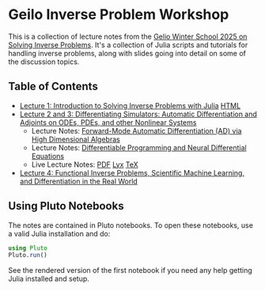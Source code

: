# Geilo Inverse Problem Workshop

This is a collection of lecture notes from the [Gelio Winter School 2025 on Solving Inverse Problems](https://www.sintef.no/projectweb/geilowinterschool/2025-inverse-problems/). It's a collection of Julia scripts and tutorials for handling inverse problems, along with slides going into detail on some of the discussion topics.

## Table of Contents

* [Lecture 1: Introduction to Solving Inverse Problems with Julia](https://github.com/SciML/GeiloInverseProblemWorkshop/blob/main/Lecture1_Solving_Inverse_Problems_in_Julia.jl) [HTML](https://sciml.github.io/GeiloInverseProblemWorkshop/Lecture1_Solving_Inverse_Problems_in_Julia)
* [Lecture 2 and 3: Differentiating Simulators: Automatic Differentiation and Adjoints on ODEs, PDEs, and other Nonlinear Systems]()
    * Lecture Notes: [Forward-Mode Automatic Differentiation (AD) via High Dimensional Algebras](https://book.sciml.ai/notes/08-Forward-Mode_Automatic_Differentiation_(AD)_via_High_Dimensional_Algebras/)
    * Lecture Notes: [Differentiable Programming and Neural Differential Equations](https://book.sciml.ai/notes/11-Differentiable_Programming_and_Neural_Differential_Equations/)
    * Live Lecture Notes: [PDF](https://github.com/SciML/GeiloInverseProblemWorkshop/blob/main/Geilo.pdf) [Lyx](https://github.com/SciML/GeiloInverseProblemWorkshop/blob/main/geilo_workshop.lyx) [TeX](https://github.com/SciML/GeiloInverseProblemWorkshop/blob/main/geilo_workshop.tex)
* [Lecture 4: Functional Inverse Problems, Scientific Machine Learning, and Differentiation in the Real World](https://docs.google.com/presentation/d/1Ksdyp_Cs5fzCk3re4I1thFrWcH1fxSYBT2MxET4xtpo/edit?usp=sharing)

## Using Pluto Notebooks

The notes are contained in Pluto notebooks. To open these notebooks, use a valid Julia installation and do:

```julia
using Pluto
Pluto.run()
```

See the rendered version of the first notebook if you need any help getting Julia installed and setup.